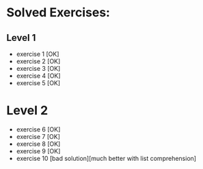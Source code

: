 # Solved Exercises:

## Level 1
- exercise 1 [OK]
- exercise 2 [OK]
- exercise 3 [OK]
- exercise 4 [OK]
- exercise 5 [OK]

# Level 2
- exercise 6 [OK]
- exercise 7 [OK]
- exercise 8 [OK]
- exercise 9 [OK]
- exercise 10 [bad solution][much better with list comprehension]

